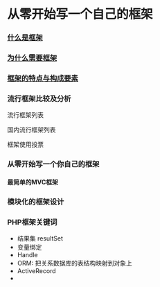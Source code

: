 # 从零开始写一个自己的框架
### [什么是框架](https://github.com/guoho/php-framework-from-zero/blob/master/ducument/%E4%B8%80%E3%80%81%E4%BB%80%E4%B9%88%E6%A1%86%E6%9E%B6.md)
### [为什么需要框架](https://github.com/guoho/php-framework-from-zero/blob/master/ducument/%E4%BA%8C%E3%80%81%E4%B8%BA%E4%BB%80%E4%B9%88%E9%9C%80%E8%A6%81%E6%A1%86%E6%9E%B6.md)
### [框架的特点与构成要素](https://github.com/guoho/php-framework-from-zero/blob/master/ducument/%E4%B8%89%E3%80%81%E6%A1%86%E6%9E%B6%E7%9A%84%E6%9E%84%E6%88%90%E8%A6%81%E7%B4%A0.md)

### 流行框架比较及分析
流行框架列表

国内流行框架列表

框架使用投票




### 从零开始写一个你自己的框架
#### 最简单的MVC框架

### 模块化的框架设计


### PHP框架关键词
* 结果集 resultSet
* 变量绑定
* Handle
* ORM: 把关系数据库的表结构映射到对象上
* ActiveRecord
* 
